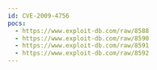 ```yaml
---
id: CVE-2009-4756
pocs:
  - https://www.exploit-db.com/raw/8588
  - https://www.exploit-db.com/raw/8590
  - https://www.exploit-db.com/raw/8591
  - https://www.exploit-db.com/raw/8592
---
```

